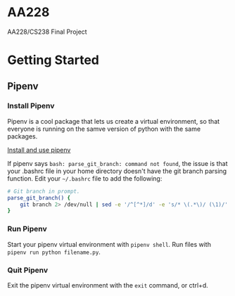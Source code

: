 # AA228
AA228/CS238 Final Project

# Getting Started

## Pipenv

### Install Pipenv

Pipenv is a cool package that lets us create a virtual environment, so that everyone is running on the samve version of python with the same packages.

[Install and use pipenv](https://robots.thoughtbot.com/how-to-manage-your-python-projects-with-pipenv)

If pipenv says `bash: parse_git_branch: command not found`, the issue is that your .bashrc file in your home directory doesn't have the git branch parsing function.  Edit your `~/.bashrc` file to add the following:

```bash
# Git branch in prompt.
parse_git_branch() {
    git branch 2> /dev/null | sed -e '/^[^*]/d' -e 's/* \(.*\)/ (\1)/'
}
```

### Run Pipenv

Start your pipenv virtual environment with `pipenv shell`.  Run files with `pipenv run python filename.py`.

### Quit Pipenv

Exit the pipenv virtual environment with the `exit` command, or ctrl+d.